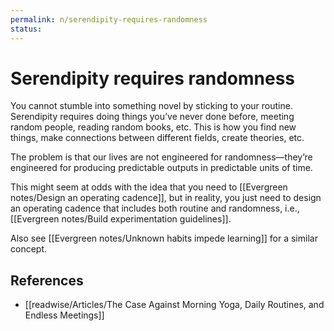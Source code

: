 ```yaml
---
permalink: n/serendipity-requires-randomness
status: 
---
```

# Serendipity requires randomness

You cannot stumble into something novel by sticking to your routine. Serendipity requires doing things you’ve never done before, meeting random people, reading random books, etc. This is how you find new things, make connections between different fields, create theories, etc.

The problem is that our lives are not engineered for randomness—they’re engineered for producing predictable outputs in predictable units of time.

This might seem at odds with the idea that you need to [[Evergreen notes/Design an operating cadence]], but in reality, you just need to design an operating cadence that includes both routine and randomness, i.e., [[Evergreen notes/Build experimentation guidelines]].

Also see [[Evergreen notes/Unknown habits impede learning]] for a similar concept.

## References

- [[readwise/Articles/The Case Against Morning Yoga, Daily Routines, and Endless Meetings]]
